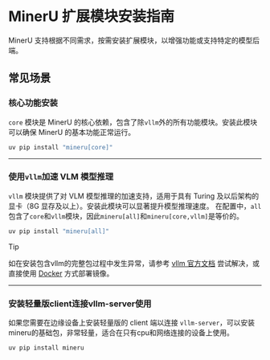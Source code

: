 # MinerU 扩展模块安装指南
MinerU 支持根据不同需求，按需安装扩展模块，以增强功能或支持特定的模型后端。

## 常见场景

### 核心功能安装
`core` 模块是 MinerU 的核心依赖，包含了除`vllm`外的所有功能模块。安装此模块可以确保 MinerU 的基本功能正常运行。
```bash
uv pip install "mineru[core]"
```

---

### 使用`vllm`加速 VLM 模型推理
`vllm` 模块提供了对 VLM 模型推理的加速支持，适用于具有 Turing 及以后架构的显卡（8G 显存及以上）。安装此模块可以显著提升模型推理速度。
在配置中，`all`包含了`core`和`vllm`模块，因此`mineru[all]`和`mineru[core,vllm]`是等价的。
```bash
uv pip install "mineru[all]"
```
> [!TIP]
> 如在安装包含vllm的完整包过程中发生异常，请参考 [vllm 官方文档](https://docs.vllm.ai/en/latest/getting_started/installation/index.html) 尝试解决，或直接使用 [Docker](./docker_deployment.md) 方式部署镜像。

---

### 安装轻量版client连接vllm-server使用
如果您需要在边缘设备上安装轻量版的 client 端以连接 `vllm-server`，可以安装mineru的基础包，非常轻量，适合在只有cpu和网络连接的设备上使用。
```bash
uv pip install mineru
```
